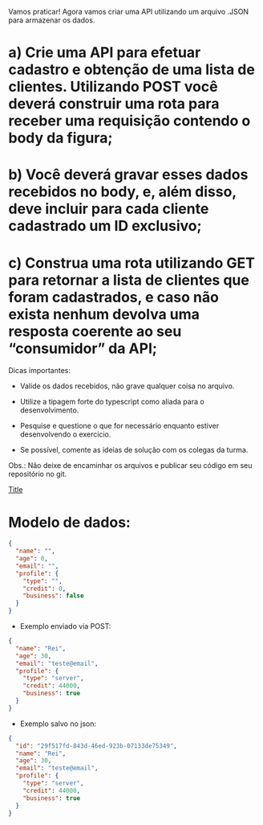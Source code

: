 Vamos praticar! Agora vamos criar uma API utilizando um arquivo .JSON para armazenar os dados.

# a) Crie uma API para efetuar cadastro e obtenção de uma lista de clientes. Utilizando POST você deverá construir uma rota para receber uma requisição contendo o body da figura;

# b) Você deverá gravar esses dados recebidos no body, e, além disso, deve incluir para cada cliente cadastrado um ID exclusivo;

# c) Construa uma rota utilizando GET para retornar a lista de clientes que foram cadastrados, e caso não exista nenhum devolva uma resposta coerente ao seu “consumidor” da API;

Dicas importantes:

- Valide os dados recebidos, não grave qualquer coisa no arquivo.

- Utilize a tipagem forte do typescript como aliada para o desenvolvimento.

- Pesquise e questione o que for necessário enquanto estiver desenvolvendo o exercício.

- Se possível, comente as ideias de solução com os colegas da turma.

Obs.: Não deixe de encaminhar os arquivos e publicar seu código em seu repositório no git.

[Title](https://lh3.googleusercontent.com/NTbmfG-fGOQG46fJN9DOhN2OwLP_8hvqv0bk0c2BzivB-3KfN_7xxRKpZV7htMNtLe_8L8m8i__9a4KEcOScjkFsXhczePsg-ZQexB0cxP-yi6cfyzYl_MzWSyxpC1GCyw=w395)

# Modelo de dados:

```json
{
  "name": "",
  "age": 0,
  "email": "",
  "profile": {
    "type": "",
    "credit": 0,
    "business": false
  }
}
```

- Exemplo enviado via POST:

```json
{
  "name": "Rei",
  "age": 30,
  "email": "teste@email",
  "profile": {
    "type": "server",
    "credit": 44000,
    "business": true
  }
}
```

- Exemplo salvo no json:

```json
{
  "id": "29f517fd-843d-46ed-923b-07133de75349",
  "name": "Rei",
  "age": 30,
  "email": "teste@email",
  "profile": {
    "type": "server",
    "credit": 44000,
    "business": true
  }
}
```
